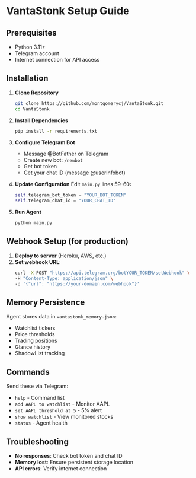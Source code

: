 # VantaStonk Setup Guide

## Prerequisites

- Python 3.11+
- Telegram account
- Internet connection for API access

## Installation

1. **Clone Repository**
   ```bash
   git clone https://github.com/montgomerycj/VantaStonk.git
   cd VantaStonk
   ```

2. **Install Dependencies**
   ```bash
   pip install -r requirements.txt
   ```

3. **Configure Telegram Bot**
   - Message @BotFather on Telegram
   - Create new bot: `/newbot`
   - Get bot token
   - Get your chat ID (message @userinfobot)

4. **Update Configuration**
   Edit `main.py` lines 59-60:
   ```python
   self.telegram_bot_token = "YOUR_BOT_TOKEN"
   self.telegram_chat_id = "YOUR_CHAT_ID"
   ```

5. **Run Agent**
   ```bash
   python main.py
   ```

## Webhook Setup (for production)

1. **Deploy to server** (Heroku, AWS, etc.)
2. **Set webhook URL**:
   ```bash
   curl -X POST "https://api.telegram.org/botYOUR_TOKEN/setWebhook" \
   -H "Content-Type: application/json" \
   -d '{"url": "https://your-domain.com/webhook"}'
   ```

## Memory Persistence

Agent stores data in `vantastonk_memory.json`:
- Watchlist tickers
- Price thresholds  
- Trading positions
- Glance history
- ShadowList tracking

## Commands

Send these via Telegram:
- `help` - Command list
- `add AAPL to watchlist` - Monitor AAPL
- `set AAPL threshold at 5` - 5% alert
- `show watchlist` - View monitored stocks
- `status` - Agent health

## Troubleshooting

- **No responses**: Check bot token and chat ID
- **Memory lost**: Ensure persistent storage location
- **API errors**: Verify internet connection

